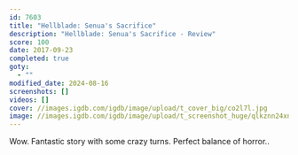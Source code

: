 ```yaml
---
id: 7603
title: "Hellblade: Senua's Sacrifice"
description: "Hellblade: Senua's Sacrifice - Review"
score: 100
date: 2017-09-23
completed: true
goty:
  - ""
modified_date: 2024-08-16
screenshots: []
videos: []
cover: //images.igdb.com/igdb/image/upload/t_cover_big/co2l7l.jpg
image: //images.igdb.com/igdb/image/upload/t_screenshot_huge/qlkznn24xndeh1zalz5r.jpg
---
```

Wow. Fantastic story with some crazy turns. Perfect balance of horror..